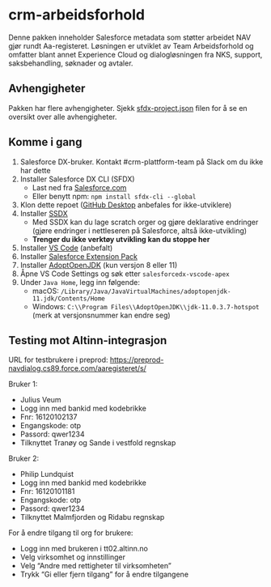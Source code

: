 # crm-arbeidsforhold

Denne pakken inneholder Salesforce metadata som støtter arbeidet NAV gjør rundt Aa-registeret. Løsningen er utviklet av Team Arbeidsforhold og omfatter blant annet Experience Cloud og dialogløsningen fra NKS, support, saksbehandling, søknader og avtaler.

## Avhengigheter

Pakken har flere avhengigheter. Sjekk [sfdx-project.json](https://github.com/navikt/crm-arbeidsforhold/blob/master/sfdx-project.json) filen for å se en oversikt over alle avhengigheter.

## Komme i gang

1. Salesforce DX-bruker. Kontakt #crm-plattform-team på Slack om du ikke har dette
2. Installer Salesforce DX CLI (SFDX)
   - Last ned fra [Salesforce.com](https://developer.salesforce.com/tools/sfdxcli)
   - Eller benytt npm: `npm install sfdx-cli --global`
3. Klon dette repoet ([GitHub Desktop](https://desktop.github.com) anbefales for ikke-utviklere)
4. Installer [SSDX](https://github.com/navikt/ssdx)
   - Med SSDX kan du lage scratch orger og gjøre deklarative endringer (gjøre endringer i nettleseren på Salesforce, altså ikke-utvikling)
   - **Trenger du ikke verktøy utvikling kan du stoppe her**
5. Installer [VS Code](https://code.visualstudio.com) (anbefalt)
6. Installer [Salesforce Extension Pack](https://marketplace.visualstudio.com/items?itemName=salesforce.salesforcedx-vscode)
7. Installer [AdoptOpenJDK](https://adoptopenjdk.net) (kun versjon 8 eller 11)
8. Åpne VS Code Settings og søk etter `salesforcedx-vscode-apex`
9. Under `Java Home`, legg inn følgende:
   - macOS: `/Library/Java/JavaVirtualMachines/adoptopenjdk-11.jdk/Contents/Home`
   - Windows: `C:\\Program Files\\AdoptOpenJDK\\jdk-11.0.3.7-hotspot` (merk at versjonsnummer kan endre seg)


## Testing mot Altinn-integrasjon

URL for testbrukere i preprod: https://preprod-navdialog.cs89.force.com/aaregisteret/s/

Bruker 1:
- Julius Veum
- Logg inn med bankid med kodebrikke
- Fnr: 16120102137
- Engangskode: otp
- Passord: qwer1234
- Tilknyttet Tranøy og Sande i vestfold regnskap

Bruker 2:
- Philip Lundquist
- Logg inn med bankid med kodebrikke
- Fnr: 16120101181
- Engangskode: otp
- Passord: qwer1234
- Tilknyttet Malmfjorden og Ridabu regnskap


For å endre tilgang til org for brukere:
- Logg inn med brukeren i tt02.altinn.no
- Velg virksomhet og innstillinger
- Velg “Andre med rettigheter til virksomheten”
- Trykk “Gi eller fjern tilgang” for å endre tilgangene
